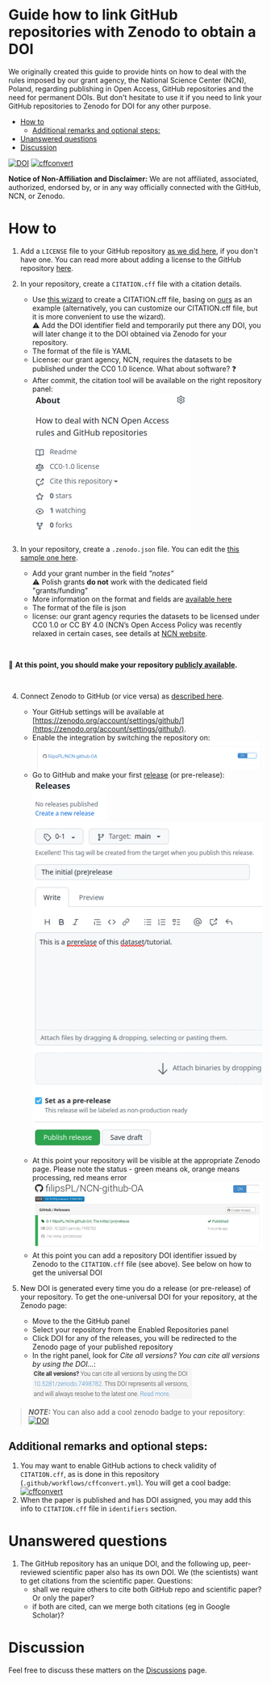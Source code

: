 Guide how to link GitHub repositories with Zenodo to obtain a DOI
======

We originally created this guide to provide hints on how to deal with the rules imposed by our grant agency, the National Science Center (NCN), Poland, 
regarding publishing in Open Access, GitHub repositories and the need for permanent DOIs. But don't hesitate to use it if you need to link your GitHub repositories to Zenodo for DOI for any other purpose.


- [How to](#how-to)
  - [Additional remarks and optional steps:](#additional-remarks-and-optional-steps)
- [Unanswered questions](#unanswered-questions)
- [Discussion](#discussion)



[![DOI](https://zenodo.org/badge/584345819.svg)](https://zenodo.org/badge/latestdoi/584345819) [![cffconvert](https://github.com/filipsPL/NCN-github-OA/actions/workflows/cffconvert.yml/badge.svg)](https://github.com/filipsPL/NCN-github-OA/actions/workflows/cffconvert.yml)


**Notice of Non-Affiliation and Disclaimer:** We are not affiliated, associated, authorized, endorsed by, or in any way officially connected with the GitHub,  NCN, or Zenodo.



# How to

1. Add a `LICENSE` file to your GitHub repository [as we did here](LICENSE), if you don't have one. You can read more about adding a license to the GitHub repository [here](https://docs.github.com/en/communities/setting-up-your-project-for-healthy-contributions/adding-a-license-to-a-repository).

2. In your repository, create a `CITATION.cff` file with a citation details.
    - Use [this wizard](https://citation-file-format.github.io/cff-initializer-javascript) to create a CITATION.cff file, basing on [ours](CITATION.cff) as an example (alternatively, you can customize our CITATION.cff file, but it is more convenient to use the wizard). <br />
:warning: Add the DOI identifier field and temporarily put there any DOI, you will later change it to the DOI obtained via Zenodo for your repository.
    - The format of the file is YAML
    - License: our grant agency, NCN, requires the datasets to be published under the CC0 1.0 licence. What about software? :question:
    - After commit, the citation tool will be available on the right repository panel:<br />
![](obrazki/image-2023-01-02-11-42-28.png)

3. In your repository, create a `.zenodo.json` file. You can edit the [this sample one here](.zenodo.json).
   - Add your grant number in the field *"notes"* 
   <br />:warning: Polish grants **do not** work with the dedicated field "grants/funding"
   - More information on the format and fields are [available here](https://developers.zenodo.org/#introduction)
   - The format of the file is json
   - license: our grant agency requries the datasets to be licensed under CC0 1.0 or CC BY 4.0 (NCN’s Open Access Policy was recently relaxed in certain cases, see details at [NCN website](https://www.ncn.gov.pl/en/aktualnosci/2023-11-17-zlagodzenie-polityki-oa-materialy-z-webinarium).

<br />

📢
**At this point, you should make your repository [publicly available](https://docs.github.com/en/repositories/managing-your-repositorys-settings-and-features/managing-repository-settings/setting-repository-visibility).**

<br />

4. Connect Zenodo to GitHub (or vice versa) as [described here](https://docs.github.com/en/repositories/archiving-a-github-repository/referencing-and-citing-content).
   - Your GitHub settings will be available at [https://zenodo.org/account/settings/github/](https://zenodo.org/account/settings/github/).
   - Enable the integration by switching the repository on:<br />
![](obrazki/image-2023-01-02-11-50-58.png)
   - Go to GitHub and make your first [release](https://docs.github.com/en/repositories/releasing-projects-on-github/managing-releases-in-a-repository) (or pre-release):<br />
![](obrazki/image-2023-01-02-11-52-51.png)<br />
![](obrazki/image-2023-01-02-11-54-11.png)
   - At this point your repository will be visible at the appropriate Zenodo page. Please note the status - green means ok, orange means processing, red means error<br />
![](obrazki/image-2023-01-02-11-55-57.png)
   - At this point you can add a repository DOI identifier issued by Zenodo to the `CITATION.cff` file (see above). See below on how to get the universal DOI

5. New DOI is generated every time you do a release (or pre-release) of your repository. To get the one-universal DOI for your repository, at the Zenodo page:
   - Move to the the GitHub panel
   - Select your repository from the Enabled Repositories panel
   - Click DOI for any of the releases, you will be redirected to the Zenodo page of your published repository
   - In the right panel, look for *Cite all versions? You can cite all versions by using the DOI...*:<br />
![](obrazki/image-2023-01-02-12-07-39.png)
> **_NOTE:_**  You can also add a cool zenodo badge to your repository:
  [![DOI](https://zenodo.org/badge/584345819.svg)](https://zenodo.org/badge/latestdoi/584345819)

## Additional remarks and optional steps:

1. You may want to enable GitHub actions to check validity of `CITATION.cff`, as is done in this repository (`.github/workflows/cffconvert.yml`). You will get a cool badge: [![cffconvert](https://github.com/filipsPL/NCN-github-OA/actions/workflows/cffconvert.yml/badge.svg)](https://github.com/filipsPL/NCN-github-OA/actions/workflows/cffconvert.yml)
1. When the paper is published and has DOI assigned, you may add this info to `CITATION.cff` file in `identifiers` section.

# Unanswered questions

1. The GitHub repository has an unique DOI, and the following up, peer-reviewed scientific paper also has its own DOI. We (the scientists) want to get citations from the scientific paper. Questions:
   - shall we require others to cite both GitHub repo and scientific paper? Or only the paper?
   - if both are cited, can we merge both citations (eg in Google Scholar)?

# Discussion

Feel free to discuss these matters on the [Discussions](https://github.com/filipsPL/NCN-github-OA/discussions) page.
